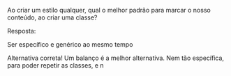 Ao criar um estilo qualquer, qual o melhor padrão para marcar o nosso conteúdo, ao criar uma classe?

Resposta:

Ser específico e genérico ao mesmo tempo


Alternativa correta! Um balanço é a melhor alternativa. Nem tão específica, para poder repetir as classes, e n